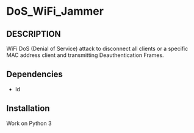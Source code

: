 # DoS_WiFi_Jammer
## DESCRIPTION
WiFi DoS (Denial of Service) attack to disconnect all clients or a specific MAC address client and transmitting Deauthentication Frames.
## Dependencies
- ld
## Installation
Work on Python 3
